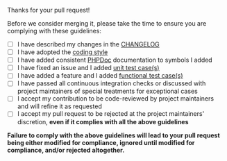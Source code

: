 Thanks for your pull request!

Before we consider merging it, please take the time to ensure you are complying
with these guidelines:

* [ ] I have described my changes in the
  [CHANGELOG](https://github.com/krizalys/onedrive-php-sdk/blob/master/CHANGELOG.md)
* [ ] I have adopted the
  [coding style](https://github.com/krizalys/onedrive-php-sdk/tree/master/doc/CodingStyle.md)
* [ ] I have added consistent [PHPDoc](https://www.phpdoc.org/) documentation to
  symbols I added
* [ ] I have fixed an issue and I added [unit test
  case(s)](https://github.com/krizalys/onedrive-php-sdk/tree/master/test/unit)
* [ ] I have added a feature and I added [functional test
  case(s)](https://github.com/krizalys/onedrive-php-sdk/tree/master/test/functional)
* [ ] I have passed all continuous integration checks or discussed with project
  maintainers of special treatments for exceptional cases
* [ ] I accept my contribution to be code-reviewed by project maintainers and
  will refine it as requested
* [ ] I accept my pull request to be rejected at the project maintainers'
  discretion, **even if it complies with all the above guidelines**

**Failure to comply with the above guidelines will lead to your pull request
being either modified for compliance, ignored until modified for compliance,
and/or rejected altogether.**
